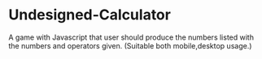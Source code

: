 # Undesigned-Calculator
A game with Javascript that user should produce the numbers listed with the numbers and operators given. (Suitable both mobile,desktop usage.)
